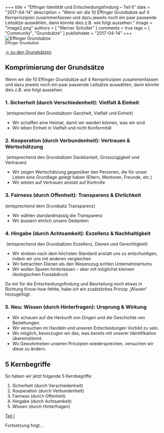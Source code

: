 +++
title = "Effinger Identität und Entscheidungsfindung – Teil II"
date = "2017-04-14"
description = "Wenn wir die 10 Effinger Grundsätze auf 4 Kernprinzipien zusammenfassen und dazu jeweils noch ein paar passende Leitsätze auswählen, dann könnte dies z.B. wie folgt aussehen."
image = "image2.png"
authors = [ "Werner Schuller" ]
comments = true
tags = [ "Community", "Grundsätze" ]
publishdate = "2017-04-14"
+++
![Effinger Grundsätze](image2.png)   
<small>Effinger Grundsätze</small>

<a href="/grundsaetze/" class="btn btn-mod btn-medium btn-round">&rarr; zu den Grundsätzen</a>

## Komprimierung der Grundsätze

<div class="lead">
  Wenn wir die 10 Effinger Grundsätze auf 4 Kernprinzipien zusammenfassen und dazu jeweils noch ein paar passende Leitsätze auswählen, dann könnte dies z.B. wie folgt aussehen.
</div>

### 1. **Sicherheit** (durch Verschiedenheit): Vielfalt & Einheit
 (entsprechend den Grundsätzen Ganzheit, Vielfalt und Einheit)

- Wir schaffen eine Heimat, damit wir werden können, was wir sind   
- Wir leben Einheit in Vielfalt und nicht Konformität   

### 2. **Kooperation** (durch Verbundenheit): Vertrauen & Wertschätzung
 (entsprechend den Grundsätzen Dankbarkeit, Grosszügigkeit und Vertrauen)

- Wir zeigen Wertschätzung gegenüber den Personen, die für unser Leben eine Grundlage gelegt haben (Eltern, Mentoren, Freunde, etc.)   
- Wir setzen auf Vertrauen anstatt auf Kontrolle   

### 3. **Fairness** (durch Offenheit): Transparenz & Ehrlichkeit 
(entsprechend dem Grundsatz Transparenz)

- Wir wählen standardmässig die Transparenz   
- Wir äussern ehrlich unsere Gedanken   

### 4. **Hingabe** (durch Achtsamkeit): Exzellenz & Nachhaltigkeit
 (entsprechend den Grundsätzen Exzellenz, Dienen und Gerechtigkeit)

- Wir streben nach dem höchsten Standard anstatt uns zu entschuldigen, indem wir uns mit anderen vergleichen   
- Wir betrachten Dienen als den Wesenszug echten Unternehmertums   
- Wir wollen Spuren hinterlassen – aber mit möglichst kleinem ökologischem Fussabdruck   

Da mir für die Entscheidungsfindung und Beurteilung noch etwas in Richtung Know-how fehlte, habe ich ein zusätzliches Prinzip „Wissen“ hinzugefügt:

### 5. Neu: **Wissen** (durch Hinterfragen): Ursprung & Wirkung

- Wir schauen auf die Herkunft von Dingen und die Geschichte von Beziehungen.   
- Wir versuchen im Handeln und unseren Entscheidungen Vorbild zu sein.   
- Wo möglich, bevorzugen wir das, was bereits mit unserer Identifikation übereinstimmt.   
- Wo Gewohnheiten unseren Prinzipien wiedersprechen, versuchen wir diese zu ändern.   

## 5 Kernbegriffe

So haben wir jetzt folgende 5 Kernbegriffe:

1. Sicherheit (durch Verschiedenheit)   
2. Kooperation (durch Verbundenheit)   
3. Fairness (durch Offenheit)   
4. Hingabe (durch Achtsamkeit)   
5. Wissen (durch Hinterfragen)   


<a href="/blog/effinger-identitaet-und-entscheidugnsfindung-i/" class="btn btn-mod btn-medium btn-round">Teil I</a>

Fortsetzung folgt…
